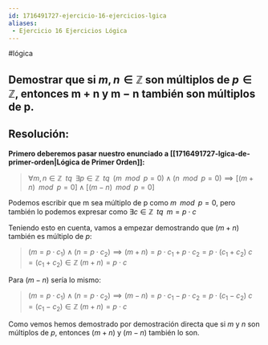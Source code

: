```yaml
---
id: 1716491727-ejercicio-16-ejercicios-lgica
aliases:
 - Ejercicio 16 Ejercicios Lógica
---
```


#lógica 
## Demostrar que si $m,n \in \mathbb{Z}$ son múltiplos de $p \in \mathbb{Z}$, entonces m + n y m − n también son múltiplos de p.

## Resolución:

**Primero deberemos pasar nuestro enunciado a [[1716491727-lgica-de-primer-orden|Lógica de Primer Orden]]:**

>$\forall m,n \in \mathbb{Z} \;\; tq \;\; \exists p \in \mathbb{Z} \;\; tq \;\; (m \;\; mod \;\; p = 0) \land (n \;\; mod \;\; p = 0) \implies [(m + n) \;\; mod \;\; p = 0] \land [(m - n) \;\; mod \;\; p = 0]$

Podemos escribir que m sea múltiplo de p como $m \;\; mod \;\; p = 0$, pero también lo podemos expresar como $\exists c \in \mathbb{Z} \;\; tq \;\; m = p \cdot c$ 

Teniendo esto en cuenta, vamos a empezar demostrando que $(m + n)$ también es múltiplo de $p$:

>$(m = p \cdot c_{1}) \land (n = p \cdot c_{2}) \implies (m+n) = p \cdot c_{1} + p \cdot c_{2} = p \cdot (c_{1} + c_{2})$
>$c=(c_{1}+c_{2})\in \mathbb{Z}$
>$(m + n) = p \cdot c$ 

Para $(m-n)$ sería lo mismo:

>$(m = p \cdot c_{1}) \land (n = p \cdot c_{2}) \implies (m-n) = p \cdot c_{1} - p \cdot c_{2} = p \cdot (c_{1} - c_{2})$
>$c=(c_{1}-c_{2})\in \mathbb{Z}$
>$(m + n) = p \cdot c$ 

Como vemos hemos demostrado por demostración directa que si $m$ y $n$ son múltiplos de $p$, entonces $(m+n)$ y $(m-n)$ también lo son. 